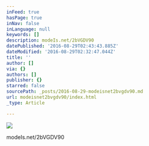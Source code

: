 ```yaml
---
inFeed: true
hasPage: true
inNav: false
inLanguage: null
keywords: []
description: modeIs.net/2bVGDV90
datePublished: '2016-08-29T02:43:43.885Z'
dateModified: '2016-08-29T02:32:47.044Z'
title: ''
author: []
via: {}
authors: []
publisher: {}
starred: false
sourcePath: _posts/2016-08-29-modeisnet2bvgdv90.md
url: modeisnet2bvgdv90/index.html
_type: Article

---
```

![](https://the-grid-user-content.s3-us-west-2.amazonaws.com/7c1dd091-e211-4bfd-92d1-964c03a64149.jpg)

modeIs.net/2bVGDV90